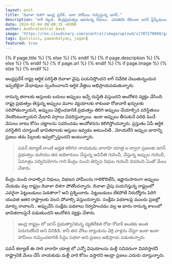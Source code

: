 ```yaml
---
layout: post
title: "దివాళా దిశగా ఆంధ్ర ప్రదేశ్. ఐనా హామీలు గుప్పిస్తున్న జగన్."
description: "కాగ్ వెల్లడి. కేంద్రప్రభుత్వం ఆపనున్న నిధులు. ఎడతెరపి లేకుండా జగన్ ఫ్రీస్కీములు, హామీలు."
date: 2024-02-04 00:00:35 +0300
author: AndhraCentral Desk
image: 'https://res.cloudinary.com/acentral/image/upload/v1707278068/ganja/andhraeconomy_on0u6n.jpg'
tags: [politics, pawankalyan, jagan]
featured: true
---
```


<meta content="{{ site.title }}" property="og:site_name">
{% if page.title %}
  <meta content="{{ page.title }}" property="og:title">
{% else %}
  <meta content="{{ site.title }}" property="og:title">
{% endif %}
{% if page.description %}
  <meta content="{{ page.description }}" property="og:description">
{% else %}
  <meta content="{{ site.description }}" property="og:description">
{% endif %}
{% if page.url %}
  <meta content="{{ site.url }}{{ page.url }}" property="og:url">
{% endif %}
{% if page.image %}
  <meta content="https://res.cloudinary.com/acentral/image/upload/v1707278068/ganja/andhraeconomy_on0u6n.jpg" property="og:image">
{% else %}
  <meta content="{{ site.url }}/images/og.png" property="og:image">
{% endif %}


ఆంధ్రప్రదేశ్ రాష్ట్ర ఆర్థిక పరిస్థితి దివాళా వైపు పయనిస్తోందని కాగ్ నివేదిక చెబుతున్నందున ఇప్పటికైనా మేధావులు స్పందించాలని ఆర్ధిక వేత్తలు అభిప్రాయపడుతున్నారు. 

రానున్న తరాలకు ఆస్తులకు బదులు అప్పులు ఇచ్చే దుస్థితి వస్తుందని ఆందోళన వ్యక్తం చేసింది. రాష్ట్ర ప్రభుత్వం తెస్తున్న అప్పులు మూల వ్యయాలకు కాకుండా రోజువారీ ఖర్చులకు సరిపోతున్నాయని, అప్పులు చెల్లించడానికి ప్రభుత్వం తిరిగి అప్పులు చేయాల్సిన పరిస్థితులు నెలకొంటున్నాయని మేధావి వర్గాలు వివరిస్తున్నాయి. ఇంకా అప్పులు తీసుకునే పరిధి పెంచే వెసులు బాటు కోసం చట్టాలను సవరించడం ఆందోళనను కలిగిస్తోందన్నారు. ప్రస్తుతం ఏపీ ఆర్థిక పరిస్థితిని చూస్తుంటే భావితరాలకు ఆస్తులు ఇవ్వడం అటుంచితే.. మోయలేని అప్పుల భారాన్ని ప్రజలు తమ పిల్లలకు ఇవ్వల్సొస్తుందని అంటున్నారు. 

> పవన్ కల్యాణ్ లాంటి అర్హత కలిగిన నాయకుడు వారాహి యాత్ర ల ద్వారా ప్రజలకు జగన్ ప్రభుత్వం మరియు తన అధికారులు చేస్తున్న అవినీతి గురించీ, చేస్తున్న అప్పుల గురించీ, ఏమాత్రం సద్వినియోగం గాని కేంద్రం నుంచి తెచ్చిన నిధుల గురించీ వివరించి ఏంతో మేలు చేశారు.

కేంద్రం నుంచి రావాల్సిన నిధులు, విభజన హామీలను గాలికొదిలేసి, ఇష్టానుసారంగా అప్పులు చేయడం వల్ల రాష్ట్రం దివాళా దిశగా పోతోందన్నారు. దివాళా వైపు పయనిస్తున్న రాష్ట్రంలో ఎవరైనా పెట్టుబడులు పెడతారా? అని ప్రశ్నించారు. పెట్టుబడులు లేకపోతే నిరుద్యోగం పెరిగి యువత ఇతర రాష్ట్రాలకు వలస పోవాల్సి వస్తుందన్నారు. సంక్షేమ పథకాలపై ముందు ప్రజల్లో మార్పు రావాలని.. అప్పుచేసి సంక్షేమ పథకాలు నిర్వహించడం వల్ల ఆ భారం రానున్న కాలంలో భావితరాలపైనే పడుతుందని ఆందోళన వ్యక్తం చేశారు.

> ఆంధ్ర రాష్ట్రం లో జగన్ ప్రభుత్వానికున్న వ్యతిరేకత రోజు రోజుకీ అంతకు అంత పెరుగుతోంది అని వినికిడి. కానీ తన వోటు బ్యాంకును వెర్రి వాళ్లను చేస్తూ ఇంకా ఇంకా హామీలు గుప్పించటానికి సిద్ధం సభలా అని ప్రజలు అభిప్రాయ పడుతున్నారు. 

పవన్ కల్యాణ్ ఈ సారి వారాహి యాత్ర లో ఎన్నో విషయాలను మళ్లీ సవివరంగా వివరిస్తారనీ రాష్ట్రానికి మేలు చేసే నాయకుడు మళ్లీ వారి కోసం వస్తారని ఆంధ్రా ప్రజలు ఎదురు చూస్తున్నారు.
